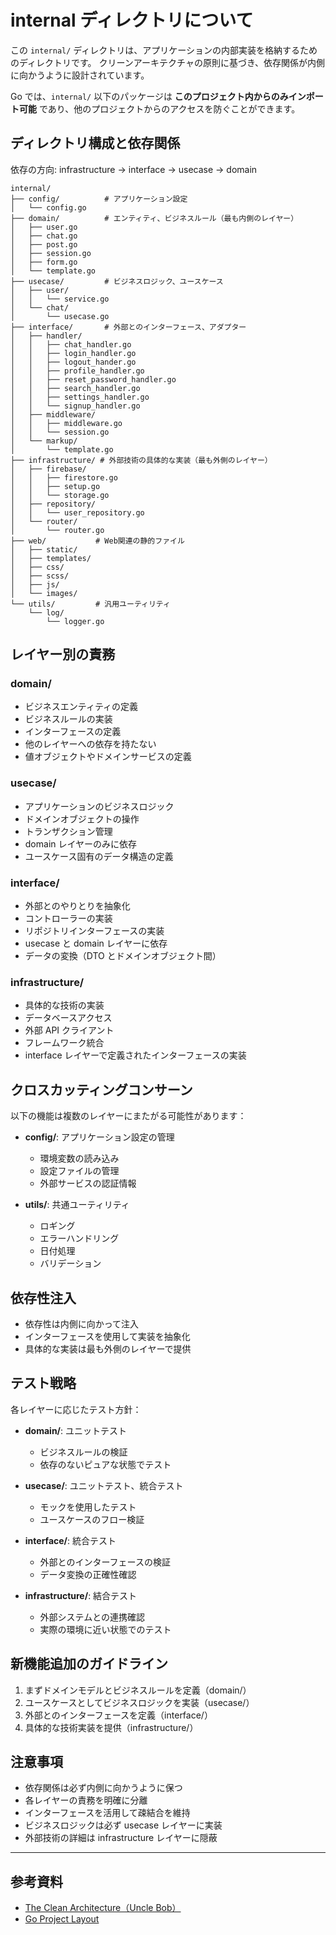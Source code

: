 # internal ディレクトリについて

この `internal/` ディレクトリは、アプリケーションの内部実装を格納するためのディレクトリです。
クリーンアーキテクチャの原則に基づき、依存関係が内側に向かうように設計されています。

Go では、`internal/` 以下のパッケージは **このプロジェクト内からのみインポート可能** であり、他のプロジェクトからのアクセスを防ぐことができます。

## ディレクトリ構成と依存関係

依存の方向: infrastructure → interface → usecase → domain

```
internal/
├── config/          # アプリケーション設定
│   └── config.go
├── domain/          # エンティティ、ビジネスルール（最も内側のレイヤー）
│   ├── user.go
│   ├── chat.go
│   ├── post.go
│   ├── session.go
│   ├── form.go
│   └── template.go
├── usecase/         # ビジネスロジック、ユースケース
│   ├── user/
│   │   └── service.go
│   └── chat/
│       └── usecase.go
├── interface/       # 外部とのインターフェース、アダプター
│   ├── handler/
│   │   ├── chat_handler.go
│   │   ├── login_handler.go
│   │   ├── logout_hander.go
│   │   ├── profile_handler.go
│   │   ├── reset_password_handler.go
│   │   ├── search_handler.go
│   │   ├── settings_handler.go
│   │   └── signup_handler.go
│   ├── middleware/
│   │   ├── middleware.go
│   │   └── session.go
│   └── markup/
│       └── template.go
├── infrastructure/ # 外部技術の具体的な実装（最も外側のレイヤー）
│   ├── firebase/
│   │   ├── firestore.go
│   │   ├── setup.go
│   │   └── storage.go
│   ├── repository/
│   │   └── user_repository.go
│   └── router/
│       └── router.go
├── web/           # Web関連の静的ファイル
│   ├── static/
│   ├── templates/
│   ├── css/
│   ├── scss/
│   ├── js/
│   └── images/
└── utils/         # 汎用ユーティリティ
    └── log/
        └── logger.go
```

## レイヤー別の責務

### domain/

- ビジネスエンティティの定義
- ビジネスルールの実装
- インターフェースの定義
- 他のレイヤーへの依存を持たない
- 値オブジェクトやドメインサービスの定義

### usecase/

- アプリケーションのビジネスロジック
- ドメインオブジェクトの操作
- トランザクション管理
- domain レイヤーのみに依存
- ユースケース固有のデータ構造の定義

### interface/

- 外部とのやりとりを抽象化
- コントローラーの実装
- リポジトリインターフェースの実装
- usecase と domain レイヤーに依存
- データの変換（DTO とドメインオブジェクト間）

### infrastructure/

- 具体的な技術の実装
- データベースアクセス
- 外部 API クライアント
- フレームワーク統合
- interface レイヤーで定義されたインターフェースの実装

## クロスカッティングコンサーン

以下の機能は複数のレイヤーにまたがる可能性があります：

- **config/**: アプリケーション設定の管理

  - 環境変数の読み込み
  - 設定ファイルの管理
  - 外部サービスの認証情報

- **utils/**: 共通ユーティリティ
  - ロギング
  - エラーハンドリング
  - 日付処理
  - バリデーション

## 依存性注入

- 依存性は内側に向かって注入
- インターフェースを使用して実装を抽象化
- 具体的な実装は最も外側のレイヤーで提供

## テスト戦略

各レイヤーに応じたテスト方針：

- **domain/**: ユニットテスト

  - ビジネスルールの検証
  - 依存のないピュアな状態でテスト

- **usecase/**: ユニットテスト、統合テスト

  - モックを使用したテスト
  - ユースケースのフロー検証

- **interface/**: 統合テスト

  - 外部とのインターフェースの検証
  - データ変換の正確性確認

- **infrastructure/**: 結合テスト
  - 外部システムとの連携確認
  - 実際の環境に近い状態でのテスト

## 新機能追加のガイドライン

1. まずドメインモデルとビジネスルールを定義（domain/）
2. ユースケースとしてビジネスロジックを実装（usecase/）
3. 外部とのインターフェースを定義（interface/）
4. 具体的な技術実装を提供（infrastructure/）

## 注意事項

- 依存関係は必ず内側に向かうように保つ
- 各レイヤーの責務を明確に分離
- インターフェースを活用して疎結合を維持
- ビジネスロジックは必ず usecase レイヤーに実装
- 外部技術の詳細は infrastructure レイヤーに隠蔽

---

## 参考資料

- [The Clean Architecture（Uncle Bob）](https://blog.cleancoder.com/uncle-bob/2012/08/13/the-clean-architecture.html)
- [Go Project Layout](https://github.com/golang-standards/project-layout)
